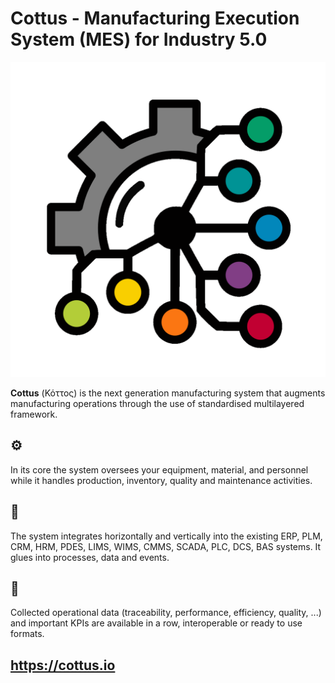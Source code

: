 # **Cottus** -  Manufacturing Execution System (MES) for Industry 5.0


<p align="center" style="width: 20%">

![](logo.gif)

</p>

**Cottus** (Κόττος) is the next generation manufacturing system that augments manufacturing operations through the use of standardised multilayered framework.

## ⚙️
In its core the system oversees your equipment, material, and personnel while it handles production, inventory, quality and maintenance activities.

## 🔗
The system integrates horizontally and vertically into the existing ERP, PLM, CRM, HRM, PDES, LIMS, WIMS, CMMS, SCADA, PLC, DCS, BAS systems.
It glues into processes, data and events.

## 🧮
Collected operational data (traceability, performance, efficiency, quality, ...) and important KPIs are available in a row, interoperable or ready to use formats.

## https://cottus.io